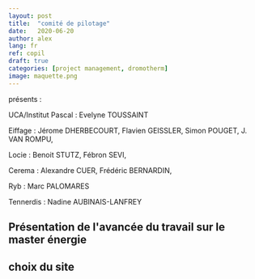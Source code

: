 ```yaml
---
layout: post
title:  "comité de pilotage"
date:   2020-06-20
author: alex
lang: fr
ref: copil
draft: true
categories: [project management, dromotherm]
image: maquette.png
---
```


présents :

UCA/Institut Pascal : Evelyne TOUSSAINT

Eiffage : Jérome DHERBECOURT, Flavien GEISSLER, Simon POUGET,  J. VAN ROMPU, 

Locie : Benoit STUTZ, Fébron SEVI, 

Cerema : Alexandre CUER, Frédéric BERNARDIN,

Ryb : Marc PALOMARES

Tennerdis : Nadine AUBINAIS-LANFREY

## Présentation de l'avancée du travail sur le master énergie

## choix du site


